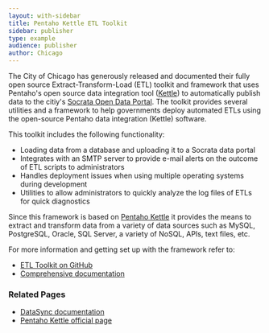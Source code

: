 ```yaml
---
layout: with-sidebar
title: Pentaho Kettle ETL Toolkit
sidebar: publisher
type: example
audience: publisher
author: Chicago
---
```


The City of Chicago has generously released and documented their fully open source Extract-Transform-Load (ETL) toolkit and framework that uses Pentaho's open source data integration tool ([Kettle](http://community.pentaho.com/projects/data-integration/)) to automatically publish data to the citiy's [Socrata Open Data Portal](https://data.cityofchicago.org). The toolkit provides several utilities and a framework to help governments deploy automated ETLs using the open-source Pentaho data integration (Kettle) software.

This toolkit includes the following functionality:

 - Loading data from a database and uploading it to a Socrata data portal
 - Integrates with an SMTP server to provide e-mail alerts on the outcome of ETL scripts to administrators
 - Handles deployment issues when using multiple operating systems during development
 - Utilities to allow administrators to quickly analyze the log files of ETLs for quick diagnostics

Since this framework is based on [Pentaho Kettle](http://community.pentaho.com/projects/data-integration/) it provides the means to extract and transform data from a variety of data sources such as MySQL, PostgreSQL, Oracle, SQL Server, a variety of NoSQL, APIs, text files, etc.

For more information and getting set up with the framework refer to: 

 - [ETL Toolkit on GitHub](https://github.com/Chicago/open-data-etl-utility-kit)
 - [Comprehensive documentation](http://open-data-etl-utility-kit.readthedocs.org/en/latest/)


### Related Pages

 - [DataSync documentation](http://socrata.github.io/datasync/)
 - [Pentaho Kettle official page](http://community.pentaho.com/projects/data-integration/)